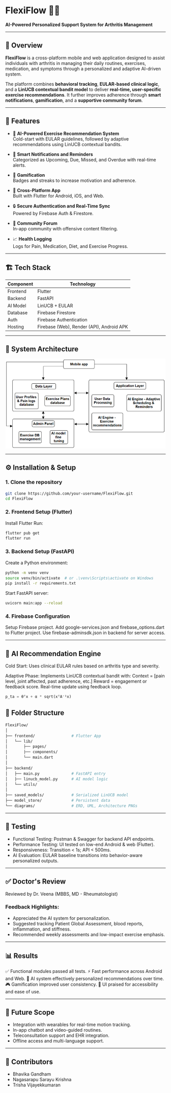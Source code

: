 # FlexiFlow 🧘‍♀️  
**AI-Powered Personalized Support System for Arthritis Management**

---

## 🌟 Overview

**FlexiFlow** is a cross-platform mobile and web application designed to assist individuals with arthritis in managing their daily routines, exercises, medication, and symptoms through a personalized and adaptive AI-driven system.

The platform combines **behavioral tracking**, **EULAR-based clinical logic**, and a **LinUCB contextual bandit model** to deliver **real-time, user-specific exercise recommendations**. It further improves adherence through **smart notifications**, **gamification**, and a **supportive community forum**.

---

## 🚀 Features

- 🤖 **AI-Powered Exercise Recommendation System**  
  Cold-start with EULAR guidelines, followed by adaptive recommendations using LinUCB contextual bandits.

- 🔔 **Smart Notifications and Reminders**  
  Categorized as Upcoming, Due, Missed, and Overdue with real-time alerts.

- 🧩 **Gamification**  
  Badges and streaks to increase motivation and adherence.

- 📱 **Cross-Platform App**  
  Built with Flutter for Android, iOS, and Web.

- 🔒 **Secure Authentication and Real-Time Sync**  
  Powered by Firebase Auth & Firestore.

- 💬 **Community Forum**  
  In-app community with offensive content filtering.

- 📈 **Health Logging**  
  Logs for Pain, Medication, Diet, and Exercise Progress.

---

## 🏗️ Tech Stack

| Component | Technology |
|----------|------------|
| Frontend | Flutter |
| Backend | FastAPI |
| AI Model | LinUCB + EULAR |
| Database | Firebase Firestore |
| Auth | Firebase Authentication |
| Hosting | Firebase (Web), Render (API), Android APK |

---

## 📐 System Architecture

![System Architecture](./diagrams/new_system_architecture.png)

---

## ⚙️ Installation & Setup

### 1. **Clone the repository**

```bash
git clone https://github.com/your-username/FlexiFlow.git
cd FlexiFlow
```
### 2. **Frontend Setup (Flutter)**
Install Flutter
Run:
```bash
flutter pub get
flutter run
```

### 3. **Backend Setup (FastAPI)**
Create a Python environment:
```bash
python -m venv venv
source venv/bin/activate  # or .\venv\Scripts\activate on Windows
pip install -r requirements.txt
```
Start FastAPI server:
```bash
uvicorn main:app --reload
```
### 4. **Firebase Configuration**
Setup Firebase project.
Add google-services.json and firebase_options.dart to Flutter project.
Use firebase-adminsdk.json in backend for server access.

---

## 🧠 AI Recommendation Engine
Cold Start: Uses clinical EULAR rules based on arthritis type and severity.

Adaptive Phase:
Implements LinUCB contextual bandit with:
Context = [pain level, joint affected, past adherence, etc.]
Reward = engagement or feedback score.
Real-time update using feedback loop.

```python
p_ta = θᵀx + α * sqrt(xᵀA⁻¹x)
```

## 🔐 Folder Structure

```bash
FlexiFlow/
│
├── frontend/                # Flutter App
│   └── lib/
│       ├── pages/
│       ├── components/
│       └── main.dart
│
├── backend/
│   ├── main.py              # FastAPI entry
│   ├── linucb_model.py      # AI model logic
│   └── utils/
│
├── saved_models/            # Serialized LinUCB model
├── model_store/             # Persistent data
└── diagrams/                # ERD, UML, Architecture PNGs
```

--- 

## 🧪 Testing
- Functional Testing: Postman & Swagger for backend API endpoints.
- Performance Testing: UI tested on low-end Android & web (Flutter).
- Responsiveness: Transition < 1s; API < 500ms.
- AI Evaluation: EULAR baseline transitions into behavior-aware personalized outputs.

--- 

## ✅ Doctor's Review
Reviewed by Dr. Veena (MBBS, MD - Rheumatologist)
### Feedback Highlights:
- Appreciated the AI system for personalization.
- Suggested tracking Patient Global Assessment, blood reports, inflammation, and stiffness.
- Recommended weekly assessments and low-impact exercise emphasis.

---

## 📊 Results
✅ Functional modules passed all tests.
⚡ Fast performance across Android and Web.
🤖 AI system effectively personalized recommendations over time.
🎮 Gamification improved user consistency.
📱 UI praised for accessibility and ease of use.

---

## 🔭 Future Scope
- Integration with wearables for real-time motion tracking.
- In-app chatbot and video-guided routines.
- Teleconsultation support and EHR integration.
- Offline access and multi-language support.

---

## 👥 Contributors
- Bhavika Gandham
- Nagasarapu Sarayu Krishna
- Trisha Vijayekkumaran
